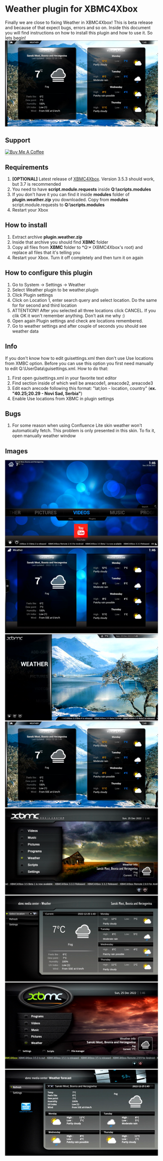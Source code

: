 # Weather plugin for XBMC4Xbox
Finally we are close to fixing Weather in XBMC4Xbox! This is beta release and because of that expect bugs, errors and so on. Inside this document you will find instructions on how to install this plugin and how to use it. So lets begin!
![Weather](https://github.com/antonic901/xbmc4xbox-weather/blob/master/images/2.png?raw=true)
## Support
<a href="https://www.buymeacoffee.com/antonic901" target="_blank"><img src="https://www.buymeacoffee.com/assets/img/custom_images/orange_img.png" alt="Buy Me A Coffee" style="height: 41px !important;width: 174px !important;box-shadow: 0px 3px 2px 0px rgba(190, 190, 190, 0.5) !important;-webkit-box-shadow: 0px 3px 2px 0px rgba(190, 190, 190, 0.5) !important;" ></a>
## Requirements
1. **[OPTIONAL]** Latest release of [XBMC4Xbox](https://www.xbmc4xbox.org.uk/). Version 3.5.3 should work, but 3.7 is recommended
2. You need to have **script.module.requests** inside **Q:\scripts\.modules**
3. If you don't have it you can find it inside **modules** folder of **plugin.weather.zip** you downloaded. Copy from **modules** script.module.requests to **Q:\scripts\.modules**
4. Restart your Xbox

## How to install
1. Extract archive **plugin.weather.zip**
2. Inside that archive you should find **XBMC** folder
3. Copy all files from **XBMC** folder to **Q:\** (XBMC4Xbox's root) and replace all files that it's telling you
4. Restart your Xbox. Turn it off completely and then turn it on again

## How to configure this plugin
1. Go to System -> Settings -> Weather
2. Select Weather plugin to be weather.plugin
3. Click Plugin settings
4. Click on Location 1, enter search query and select location. Do the same for for second and third location
5. ATTENTION!! After you selected all three locations click CANCEL. If you clik OK it won't remember anything. Don't ask me why :)
6. Open again Plugin settings and check are locations remembered.
7. Go to weather settings and after couple of seconds you should see weather data


## Info
If you don't know how to edit guisettings.xml then don't use Use locations from XMBC option. Before you can use this option you first need manually to edit Q:\UserData\guisettings.xml. How to do that:
1. First open guisettings.xml in your favorite text editor
2. Find <weather> section inside of which well be areacode1, areacode2, areacode3
3. Edit each arecode following this format: "lat;lon - location, country" (**ex. "40.25;20.29 - Novi Sad, Serbia"**)
4. Enable Use locations from XBMC in plugin settings

## Bugs
1. For some reason when using Confluence Lite skin weather won't automatically fetch. This problem is only presented in this skin. To fix it, open manually weather window

## Images
![Weather](https://github.com/antonic901/xbmc4xbox-weather/blob/master/images/3.png?raw=true)
![Weather](https://github.com/antonic901/xbmc4xbox-weather/blob/master/images/4.png?raw=true)
![Weather](https://github.com/antonic901/xbmc4xbox-weather/blob/master/images/1.png?raw=true)
![Weather](https://github.com/antonic901/xbmc4xbox-weather/blob/master/images/2.png?raw=true)
![Weather](https://github.com/antonic901/xbmc4xbox-weather/blob/master/images/5.png?raw=true)
![Weather](https://github.com/antonic901/xbmc4xbox-weather/blob/master/images/6.png?raw=true)
![Weather](https://github.com/antonic901/xbmc4xbox-weather/blob/master/images/7.png?raw=true)
![Weather](https://github.com/antonic901/xbmc4xbox-weather/blob/master/images/8.png?raw=true)
